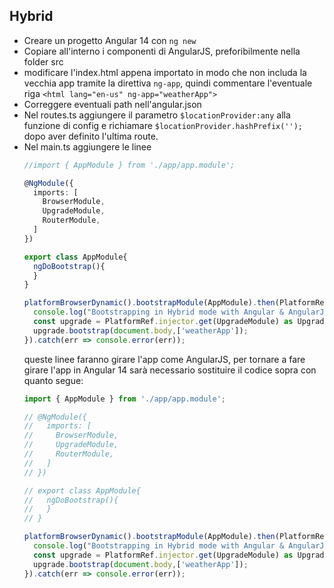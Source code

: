 ## Hybrid

- Creare un progetto Angular 14 con `ng new`
- Copiare all'interno i componenti di AngularJS, preforibilmente nella folder src
- modificare l'index.html appena importato in modo che non includa la vecchia app tramite la direttiva `ng-app`, quindi commentare l'eventuale riga `<html lang="en-us" ng-app="weatherApp">`
- Correggere eventuali path nell'angular.json
- Nel routes.ts aggiungere il parametro `$locationProvider:any` alla funzione di config e richiamare `$locationProvider.hashPrefix('');` dopo aver definito l'ultima route.
- Nel main.ts aggiungere le linee
  ```Typescript
  //import { AppModule } from './app/app.module';

  @NgModule({
    imports: [
      BrowserModule,
      UpgradeModule,
      RouterModule,
    ]
  })

  export class AppModule{
    ngDoBootstrap(){
    }
  }

  platformBrowserDynamic().bootstrapModule(AppModule).then(PlatformRef =>{
    console.log("Bootstrapping in Hybrid mode with Angular & AngularJS");
    const upgrade = PlatformRef.injector.get(UpgradeModule) as UpgradeModule;
    upgrade.bootstrap(document.body,['weatherApp']);
  }).catch(err => console.error(err));
  ```
  queste linee faranno girare l'app come AngularJS, per tornare a fare girare l'app in Angular 14 sarà necessario sostituire il codice sopra con quanto segue:
  ```Typescript
  import { AppModule } from './app/app.module';

  // @NgModule({
  //   imports: [
  //     BrowserModule,
  //     UpgradeModule,
  //     RouterModule,
  //   ]
  // })

  // export class AppModule{
  //   ngDoBootstrap(){
  //   }
  // }

  platformBrowserDynamic().bootstrapModule(AppModule).then(PlatformRef =>{
    console.log("Bootstrapping in Hybrid mode with Angular & AngularJS");
    const upgrade = PlatformRef.injector.get(UpgradeModule) as UpgradeModule;
    upgrade.bootstrap(document.body,['weatherApp']);
  }).catch(err => console.error(err));
  ```
